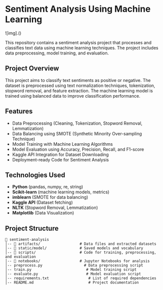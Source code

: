 # Sentiment Analysis Using Machine Learning

![img].()

This repository contains a sentiment analysis project that processes and classifies text data using machine learning techniques. The project includes data preprocessing, model training, and evaluation.

## Project Overview
This project aims to classify text sentiments as positive or negative. The dataset is preprocessed using text normalization techniques, tokenization, stopword removal, and feature extraction. The machine learning model is trained using balanced data to improve classification performance.

## Features
- Data Preprocessing (Cleaning, Tokenization, Stopword Removal, Lemmatization)
- Data Balancing using SMOTE (Synthetic Minority Over-sampling Technique)
- Model Training with Machine Learning Algorithms
- Model Evaluation using Accuracy, Precision, Recall, and F1-score
- Kaggle API Integration for Dataset Downloading
- Deployment-ready Code for Sentiment Analysis

## Technologies Used
- **Python** (pandas, numpy, re, string)
- **Scikit-learn** (machine learning models, metrics)
- **imblearn** (SMOTE for data balancing)
- **Kaggle API** (Dataset fetching)
- **NLTK** (Stopword Removal, Lemmatization)
- **Matplotlib** (Data Visualization)


## Project Structure
```
📂 sentiment-analysis
│-- 📂 artifacts/                  # Data files and extracted datasets
│-- 📂 static/model/               # Saved models and vocabulary
│-- 📂 scripts/                    # Code for training, preprocessing, and evaluation
│-- 📂 notebooks/                  # Jupyter Notebooks for analysis
│-- preprocess.py                   # Data preprocessing script
│-- train.py                         # Model training script
│-- evaluate.py                      # Model evaluation script
│-- requirements.txt                  # List of required dependencies
│-- README.md                         # Project documentation
```


